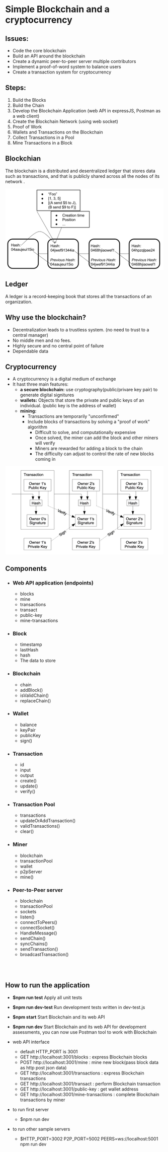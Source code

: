 # **Simple Blockchain and a cryptocurrency**

## **Issues:**
- Code the core blockchain
- Build an API around the blockchain
- Create a dynamic peer-to-peer server multiple contributors
- Implement a proof-of-word system to balance users
- Create a transaction system for cryptocurrency 

## **Steps:**
1. Build the Blocks
2. Build the Chain
3. Develop the Blockchain Application (web API in expressJS, Postman as a web client)
4. Create the Blockchain Network (using web socket)
5. Proof of Work
6. Wallets and Transactions on the Blockchain
7. Collect Transactions in a Pool
8. Mine Transactions in a Block

## **Blockchian**
The blockchain is a distributed and desentralized ledger that stores data such as transactions, and that is publicly shared across all the nodes of its network .

![blockchain](blockchain.jpg)

## **Ledger**
A ledger is a record-keeping book that stores all the transactions of an organization. 

## **Why use the blockchain?**
- Decentralization leads to a trustless system. (no need to trust to a central manager)
- No middle men and no fees.
- Highly secure and no central point of failure
- Dependable data

## **Cryptocurrency**
- A cryptocurrency is a digital medium of exchange
- It hast three main features:
  - **a secure blockchain:** use cryptography(public/privare key pair) to generate digital signitures
  - **wallets:** Objects that store the private and public keys of an individual. (public key is the address of wallet) 
  - **mining:**
    - Transactions are temporarily "unconfirmed"
    - Include blocks of transactions by solving a "proof of work" algorithm
      - Difficult to solve, and computationally expensive
      - Once solved, the miner can add the block and other miners will verify
      - Miners are rewarded for adding a block to the chain
      - The difficulty can adjust to control the rate of new blocks coming in

![transactions](transactions.jpg)

## **Components**
- ### **Web API application (endpoints)**
  - blocks
  - mine
  - transactions
  - transact
  - public-key
  - mine-transactions
- ### **Block**
  - timestamp
  - lastHash
  - hash
  - The data to store
- ### **Blockchain**
  - chain
  - addBlock()
  - isValidChain()
  - replaceChain()
- ### **Wallet**
  - balance
  - keyPair
  - publicKey
  - sign()
- ### **Transaction**
  - id
  - input
  - output
  - create()
  - update()
  - verify()
- ### **Transaction Pool**
  - transactions
  - updateOrAddTransaction()
  - validTransactions()
  - clear()
- ### **Miner**
  - blockchain
  - transactionPool
  - wallet
  - p2pServer
  - mine()
- ### **Peer-to-Peer server**
  - blockchain
  - transactionPool
  - sockets
  - listen()
  - connectToPeers()
  - connectSocket()
  - HandleMessage()
  - sendChain()
  - syncChains()
  - sendTransaction()
  - broadcastTransaction()

<br><br>
 
 
## **How to run the application**
- **$npm run test** Apply all unit tests 
- **$npm run dev-test** Run development tests written in dev-test.js
- **$npm start** Start Blockchain and its web API 
- **$npm run dev** Start Blockchain and its web API for development assessments, you can now use Postman tool to work with Blockchain 

- web API interface 
  - default HTTP_PORT is 3001
  - GET  http://localhost:3001/blocks : express Blockchain blocks
  - POST http://localhost:3001/mine :   mine new block(pass block data as http post json data)
  - GET  http://localhost:3001/transactions : express Blockchain transactions
  - GET  http://localhost:3001/transact : perform Blockchain transaction
  - GET  http://localhost:3001/public-key : get wallet address
  - GET  http://localhost:3001/mine-transactions : complete Blockchain transactions by miner

- to run first server
  - $npm run dev
- to run other sample servers
  - $HTTP_PORT=3002 P2P_PORT=5002 PEERS=ws://localhost:5001 npm run dev


